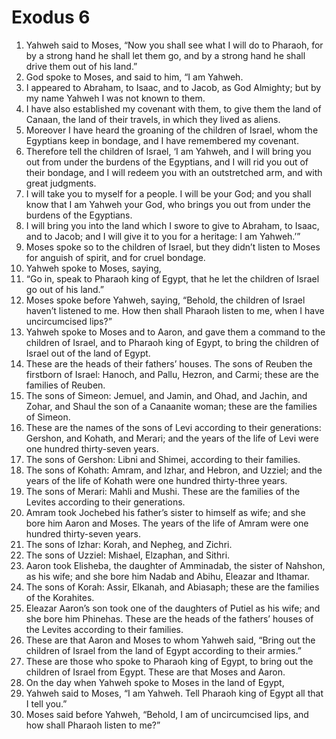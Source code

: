 ﻿
# Exodus 6
1. Yahweh said to Moses, “Now you shall see what I will do to Pharaoh, for by a strong hand he shall let them go, and by a strong hand he shall drive them out of his land.” 
2. God spoke to Moses, and said to him, “I am Yahweh. 
3. I appeared to Abraham, to Isaac, and to Jacob, as God Almighty; but by my name Yahweh I was not known to them. 
4. I have also established my covenant with them, to give them the land of Canaan, the land of their travels, in which they lived as aliens. 
5. Moreover I have heard the groaning of the children of Israel, whom the Egyptians keep in bondage, and I have remembered my covenant. 
6. Therefore tell the children of Israel, ‘I am Yahweh, and I will bring you out from under the burdens of the Egyptians, and I will rid you out of their bondage, and I will redeem you with an outstretched arm, and with great judgments. 
7. I will take you to myself for a people. I will be your God; and you shall know that I am Yahweh your God, who brings you out from under the burdens of the Egyptians. 
8. I will bring you into the land which I swore to give to Abraham, to Isaac, and to Jacob; and I will give it to you for a heritage: I am Yahweh.’” 
9. Moses spoke so to the children of Israel, but they didn’t listen to Moses for anguish of spirit, and for cruel bondage. 
10. Yahweh spoke to Moses, saying, 
11. “Go in, speak to Pharaoh king of Egypt, that he let the children of Israel go out of his land.” 
12. Moses spoke before Yahweh, saying, “Behold, the children of Israel haven’t listened to me. How then shall Pharaoh listen to me, when I have uncircumcised lips?” 
13. Yahweh spoke to Moses and to Aaron, and gave them a command to the children of Israel, and to Pharaoh king of Egypt, to bring the children of Israel out of the land of Egypt. 
14. These are the heads of their fathers’ houses. The sons of Reuben the firstborn of Israel: Hanoch, and Pallu, Hezron, and Carmi; these are the families of Reuben. 
15. The sons of Simeon: Jemuel, and Jamin, and Ohad, and Jachin, and Zohar, and Shaul the son of a Canaanite woman; these are the families of Simeon. 
16. These are the names of the sons of Levi according to their generations: Gershon, and Kohath, and Merari; and the years of the life of Levi were one hundred thirty-seven years. 
17. The sons of Gershon: Libni and Shimei, according to their families. 
18. The sons of Kohath: Amram, and Izhar, and Hebron, and Uzziel; and the years of the life of Kohath were one hundred thirty-three years. 
19. The sons of Merari: Mahli and Mushi. These are the families of the Levites according to their generations. 
20. Amram took Jochebed his father’s sister to himself as wife; and she bore him Aaron and Moses. The years of the life of Amram were one hundred thirty-seven years. 
21. The sons of Izhar: Korah, and Nepheg, and Zichri. 
22. The sons of Uzziel: Mishael, Elzaphan, and Sithri. 
23. Aaron took Elisheba, the daughter of Amminadab, the sister of Nahshon, as his wife; and she bore him Nadab and Abihu, Eleazar and Ithamar. 
24. The sons of Korah: Assir, Elkanah, and Abiasaph; these are the families of the Korahites. 
25. Eleazar Aaron’s son took one of the daughters of Putiel as his wife; and she bore him Phinehas. These are the heads of the fathers’ houses of the Levites according to their families. 
26. These are that Aaron and Moses to whom Yahweh said, “Bring out the children of Israel from the land of Egypt according to their armies.” 
27. These are those who spoke to Pharaoh king of Egypt, to bring out the children of Israel from Egypt. These are that Moses and Aaron. 
28. On the day when Yahweh spoke to Moses in the land of Egypt, 
29. Yahweh said to Moses, “I am Yahweh. Tell Pharaoh king of Egypt all that I tell you.” 
30. Moses said before Yahweh, “Behold, I am of uncircumcised lips, and how shall Pharaoh listen to me?” 
